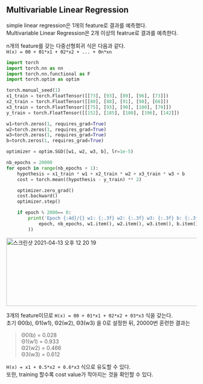 <h2>Multivariable Linear Regression</h2>

simple linear regression은 1개의 feature로 결과를 예측했다.<br>
Multivariable Linear Regression은 2개 이상의 featrue로 결과를 예측한다.<br>

n개의 feature를 갖는 다중선형회귀 식은 다음과 같다.<br>
`H(x) = Θ0 + Θ1*x1 + Θ2*x2 + ... + Θn*xn`<br>

```python
import torch
import torch.nn as nn
import torch.nn.functional as F
import torch.optim as optim

torch.manual_seed(1)
x1_train = torch.FloatTensor([[73], [93], [89], [96], [73]])
x2_train = torch.FloatTensor([[80], [88], [91], [98], [66]])
x3_train = torch.FloatTensor([[75], [93], [90], [100], [70]])
y_train = torch.FloatTensor([[152], [185], [180], [196], [142]])

w1=torch.zeros(1, requires_grad=True)
w2=torch.zeros(1, requires_grad=True)
w3=torch.zeros(1, requires_grad=True)
b=torch.zeros(1, requires_grad=True)

optimizer = optim.SGD([w1, w2, w3, b], lr=1e-5)

nb_epochs = 20000
for epoch in range(nb_epochs + 1):
    hypothesis = x1_train * w1 + x2_train * w2 + x3_train * w3 + b
    cost = torch.mean((hypothesis - y_train) ** 2)

    optimizer.zero_grad()
    cost.backward()
    optimizer.step()

    if epoch % 2000== 0:
        print('Epoch {:4d}/{} w1: {:.3f} w2: {:.3f} w3: {:.3f} b: {:.3f} Cost: {:.6f}'.format(
            epoch, nb_epochs, w1.item(), w2.item(), w3.item(), b.item(), cost.item()
        ))

```

<img width="520" alt="스크린샷 2021-04-13 오후 12 20 19" src="https://user-images.githubusercontent.com/54436228/114492006-a38b5180-9c52-11eb-895d-6c94685d7431.png" width="100" height="180">

3개의 feature이므로 `H(x) = Θ0 + Θ1*x1 + Θ2*x2 + Θ3*x3` 식을 갖는다.<br>
초기 Θ0(b), Θ1(w1), Θ2(w2), Θ3(w3) 을 0로 설정한 뒤, 20000번 훈련한 결과는<br>
>Θ0(b) = 0.028<br>
Θ1(w1) = 0.933<br> 
Θ2(w2) = 0.466<br>
Θ3(w3) = 0.612<br>

`H(x) = x1 + 0.5*x2 + 0.6*x3` 식으로 유도할 수 있다.<br>
또한, training 할수록 cost value가 작아지는 것을 확인할 수 있다.<br>


